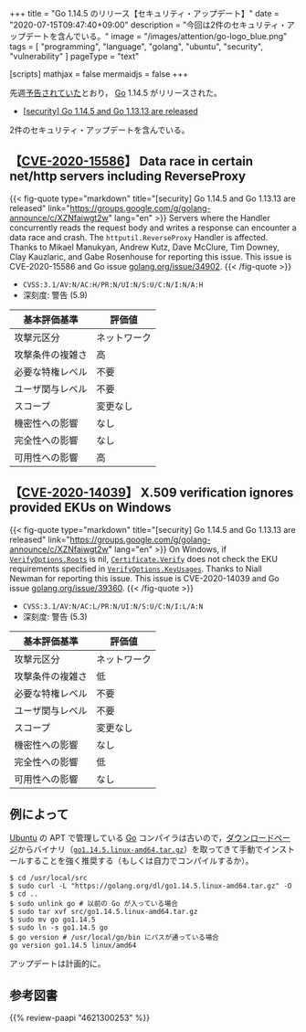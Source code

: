 +++
title = "Go 1.14.5 のリリース【セキュリティ・アップデート】"
date =  "2020-07-15T09:47:40+09:00"
description = "今回は2件のセキュリティ・アップデートを含んでいる。"
image = "/images/attention/go-logo_blue.png"
tags  = [ "programming", "language", "golang", "ubuntu", "security", "vulnerability" ]
pageType = "text"

[scripts]
  mathjax = false
  mermaidjs = false
+++

先週[予告されていた](https://groups.google.com/g/golang-announce/c/f2c5bqrGH_g "[security] Go 1.14.5 and Go 1.13.13 pre-announcement")とおり， [Go] 1.14.5 がリリースされた。

- [[security] Go 1.14.5 and Go 1.13.13 are released](https://groups.google.com/g/golang-announce/c/XZNfaiwgt2w)

2件のセキュリティ・アップデートを含んでいる。

## 【[CVE-2020-15586]】 Data race in certain net/http servers including ReverseProxy

{{< fig-quote type="markdown" title="[security] Go 1.14.5 and Go 1.13.13 are released" link="https://groups.google.com/g/golang-announce/c/XZNfaiwgt2w" lang="en" >}}
Servers where the Handler concurrently reads the request body and writes a response can encounter a data race and crash. The `httputil.ReverseProxy` Handler is affected.<br>
Thanks to Mikael Manukyan, Andrew Kutz, Dave McClure, Tim Downey, Clay Kauzlaric, and Gabe Rosenhouse for reporting this issue.
This issue is CVE-2020-15586 and Go issue [golang.org/issue/34902](https://golang.org/issue/34902).
{{< /fig-quote >}}

- `CVSS:3.1/AV:N/AC:H/PR:N/UI:N/S:U/C:N/I:N/A:H`
- 深刻度: 警告 (5.9)

| 基本評価基準     | 評価値       |
| ---------------- | ------------ |
| 攻撃元区分       | ネットワーク |
| 攻撃条件の複雑さ | 高           |
| 必要な特権レベル | 不要         |
| ユーザ関与レベル | 不要         |
| スコープ         | 変更なし     |
| 機密性への影響   | なし         |
| 完全性への影響   | なし         |
| 可用性への影響   | 高           |

## 【[CVE-2020-14039]】 X.509 verification ignores provided EKUs on Windows

{{< fig-quote type="markdown" title="[security] Go 1.14.5 and Go 1.13.13 are released" link="https://groups.google.com/g/golang-announce/c/XZNfaiwgt2w" lang="en" >}}
On Windows, if [`VerifyOptions.Roots`](https://pkg.go.dev/crypto/x509?tab=doc#VerifyOptions.Roots) is nil, [`Certificate.Verify`](https://pkg.go.dev/crypto/x509?tab=doc#VerifyOptions.Roots) does not check the EKU requirements specified in [`VerifyOptions.KeyUsages`](https://pkg.go.dev/crypto/x509?tab=doc#VerifyOptions.KeyUsages).
Thanks to Niall Newman for reporting this issue.
This issue is CVE-2020-14039 and Go issue [golang.org/issue/39360](https://golang.org/issue/39360).
{{< /fig-quote >}}

- `CVSS:3.1/AV:N/AC:L/PR:N/UI:N/S:U/C:N/I:L/A:N`
- 深刻度: 警告 (5.3)

| 基本評価基準     | 評価値       |
| ---------------- | ------------ |
| 攻撃元区分       | ネットワーク |
| 攻撃条件の複雑さ | 低           |
| 必要な特権レベル | 不要         |
| ユーザ関与レベル | 不要         |
| スコープ         | 変更なし     |
| 機密性への影響   | なし         |
| 完全性への影響   | 低           |
| 可用性への影響   | なし         |

## 例によって

[Ubuntu] の APT で管理している [Go] コンパイラは古いので，[ダウンロードページ](https://golang.org/dl/ "Downloads - The Go Programming Language")からバイナリ（[`go1.14.5.linux-amd64.tar.gz`](https://golang.org/dl/go1.14.5.linux-amd64.tar.gz)）を取ってきて手動でインストールすることを強く推奨する（もしくは自力でコンパイルするか）。

```text
$ cd /usr/local/src
$ sudo curl -L "https://golang.org/dl/go1.14.5.linux-amd64.tar.gz" -O
$ cd ..
$ sudo unlink go # 以前の Go が入っている場合
$ sudo tar xvf src/go1.14.5.linux-amd64.tar.gz
$ sudo mv go go1.14.5
$ sudo ln -s go1.14.5 go
$ go version # /usr/local/go/bin にパスが通っている場合
go version go1.14.5 linux/amd64
```

アップデートは計画的に。

[Go]: https://go.dev/
[CVE-2020-15586]: https://nvd.nist.gov/vuln/detail/CVE-2020-15586
[CVE-2020-14039]: https://nvd.nist.gov/vuln/detail/CVE-2020-14039
[Ubuntu]: https://www.ubuntu.com/ "The leading operating system for PCs, IoT devices, servers and the cloud | Ubuntu"

## 参考図書

{{% review-paapi "4621300253" %}} <!-- プログラミング言語Go -->
